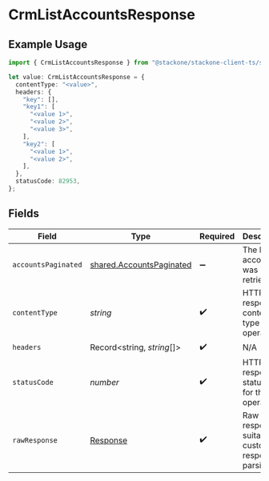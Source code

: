 # CrmListAccountsResponse

## Example Usage

```typescript
import { CrmListAccountsResponse } from "@stackone/stackone-client-ts/sdk/models/operations";

let value: CrmListAccountsResponse = {
  contentType: "<value>",
  headers: {
    "key": [],
    "key1": [
      "<value 1>",
      "<value 2>",
      "<value 3>",
    ],
    "key2": [
      "<value 1>",
      "<value 2>",
    ],
  },
  statusCode: 82953,
};
```

## Fields

| Field                                                                       | Type                                                                        | Required                                                                    | Description                                                                 |
| --------------------------------------------------------------------------- | --------------------------------------------------------------------------- | --------------------------------------------------------------------------- | --------------------------------------------------------------------------- |
| `accountsPaginated`                                                         | [shared.AccountsPaginated](../../../sdk/models/shared/accountspaginated.md) | :heavy_minus_sign:                                                          | The list of accounts was retrieved.                                         |
| `contentType`                                                               | *string*                                                                    | :heavy_check_mark:                                                          | HTTP response content type for this operation                               |
| `headers`                                                                   | Record<string, *string*[]>                                                  | :heavy_check_mark:                                                          | N/A                                                                         |
| `statusCode`                                                                | *number*                                                                    | :heavy_check_mark:                                                          | HTTP response status code for this operation                                |
| `rawResponse`                                                               | [Response](https://developer.mozilla.org/en-US/docs/Web/API/Response)       | :heavy_check_mark:                                                          | Raw HTTP response; suitable for custom response parsing                     |